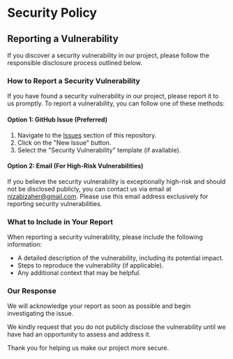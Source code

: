 # Security Policy

## Reporting a Vulnerability

If you discover a security vulnerability in our project, please follow the responsible disclosure process outlined below.

### How to Report a Security Vulnerability

If you have found a security vulnerability in our project, please report it to us promptly. To report a vulnerability, you can follow one of these methods:

#### Option 1: GitHub Issue (Preferred)

1. Navigate to the [Issues](https://github.com/nizzyabi/platform/issues) section of this repository.
2. Click on the "New Issue" button.
3. Select the "Security Vulnerability" template (if available).

#### Option 2: Email (For High-Risk Vulnerabilities)

If you believe the security vulnerability is exceptionally high-risk and should not be disclosed publicly, you can contact us via email at nizabizaher@gmail.com. Please use this email address exclusively for reporting security vulnerabilities.

### What to Include in Your Report

When reporting a security vulnerability, please include the following information:

- A detailed description of the vulnerability, including its potential impact.
- Steps to reproduce the vulnerability (if applicable).
- Any additional context that may be helpful.

### Our Response

We will acknowledge your report as soon as possible and begin investigating the issue.

We kindly request that you do not publicly disclose the vulnerability until we have had an opportunity to assess and address it.

Thank you for helping us make our project more secure.
